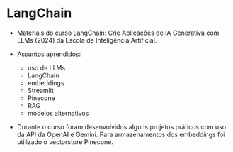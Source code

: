 # LangChain
- Materiais do curso LangChain: Crie Aplicações de IA Generativa com LLMs (2024) da Escola de Inteligência Artificial.
- Assuntos aprendidos:
  - uso de LLMs
  - LangChain
  - embeddings
  - Streamlit
  - Pinecone
  - RAG
  - modelos alternativos
 
- Durante o curso foram desenvolvidos alguns projetos práticos com uso da API da OpenAI e Gemini. Para armazenamentos dos embeddings foi utilizado o vectorstore Pinecone.
